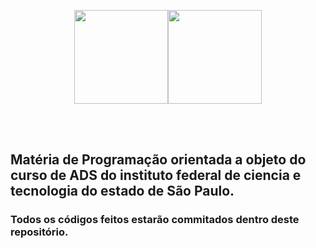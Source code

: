 <p align="center">
<img src="https://i.imgur.com/p40chf4.png" height="150" ><img src="https://www.ifsp.edu.br/images/Marca_IFSP_2015031.png" height="150" >
</p><br><br>
<p align="center">
<h2> Matéria de Programação orientada a objeto do curso de ADS do instituto federal de ciencia e tecnologia do estado de São Paulo.</h2>
<h3> Todos os códigos feitos estarão commitados dentro deste repositório.</h3></p>